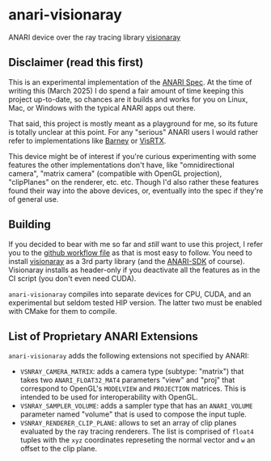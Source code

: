 anari-visionaray
================

ANARI device over the ray tracing library [visionaray](https://github.com/szellmann/visionaray)

Disclaimer (read this first)
----------------------------

This is an experimental implementation of the [ANARI
Spec](https://registry.khronos.org/ANARI/specs/1.0/ANARI-1.0.html). At the time
of writing this (March 2025) I do spend a fair amount of time keeping this
project up-to-date, so chances are it builds and works for you on Linux, Mac,
or Windows with the typical ANARI apps out there.

That said, this project is mostly meant as a playground for me, so its future
is totally unclear at this point. For any "serious" ANARI users I would rather
refer to implementations like [Barney](https://github.com/ingowald/barney) or
[VisRTX](https://github.com/NVIDIA/VisRTX).

This device might be of interest if you're curious experimenting with some
features the other implementations don't have, like "omnidirectional camera",
"matrix camera" (compatible with OpenGL projection), "clipPlanes" on the
renderer, etc. etc. Though I'd also rather these features found their way into
the above devices, or, eventually into the spec if they're of general use.

Building
--------

If you decided to bear with me so far and _still_ want to use this project, I
refer you to the [github workflow
file](/.github/workflows/anari-visionaray-ci.yml) as that is most easy to
follow. You need to install
[visionaray](https://github.com/szellmann/visionaray) as a 3rd party library
(and the [ANARI-SDK](https://github.com/KhronosGroup/ANARI-SDK) of course).
Visionaray installs as header-only if you deactivate all the features as in the
CI script (you don't even need CUDA).

`anari-visionaray` compiles into separate devices for CPU, CUDA, and an
experimental but seldom tested HIP version. The latter two must be enabled with
CMake for them to compile.

List of Proprietary ANARI Extensions
------------------------------------

`anari-visionaray` adds the following extensions not specified by ANARI:

- `VSNRAY_CAMERA_MATRIX`: adds a camera type (subtype: "matrix") that takes two
  `ANARI_FLOAT32_MAT4` parameters "view" and "proj" that correspond to
  OpenGL's `MODELVIEW` and `PROJECTION` matrices. This is intended to be used
  for interoperability with OpenGL.
- `VSNRAY_SAMPLER_VOLUME`: adds a sampler type that has an `ANARI_VOLUME`
  parameter named "volume" that is used to compose the input tuple.
- `VSNRAY_RENDERER_CLIP_PLANE`: allows to set an array of clip planes evaluated
  by the ray tracing renderers. The list is comprised of `float4` tuples with
  the `xyz` coordinates represeting the normal vector and `w` an offset to the
  clip plane.
